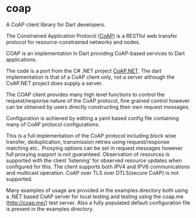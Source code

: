 # coap

A CoAP client library for Dart developers.

The Constrained Application Protocol ([CoAP](https://datatracker.ietf.org/doc/draft-ietf-core-coap/)) 
is a RESTful web transfer protocol for resource-constrained networks and nodes.

COAP is an implementation in Dart providing CoAP-based services to Dart applications. 

The code is a port from the C# .NET project [CoAP.NET](https://github.com/smeshlink/CoAP.NET). The dart implementation is that
of a CoAP client only, not a server although the CoAP.NET project does supply a server.

The COAP client provides many high level functions to control the request/response nature of the CoAP protocol, 
fine grained control however can be obtained by users directly constructing their own request messages. 

Configuration is achieved by editing a yaml based config file containing many of CoAP protocol configurations.

This is a full implementation of the CoAP protocol including block wise transfer, deduplication, transmission retries using
request/response matching etc.. Proxying options can be set in request messages however full proxying support is
 not guaranteed. Observation of resources is supported with the client 'listening' for observed resource updates 
 when configured for this. The client supports both IPV4 and IPV6 communications and multicast operation. CoAP over TLS
 over DTLS(secure CoAP) is not supported.

Many examples of usage are provided in the examples directory both using a .NET based CoAP server for local testing
and testing using the coap.me (http://coap.me/) test server. Also a fully populated default configuration
file is present in the examples directory.

